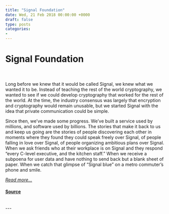 ```yaml
---
title: "Signal Foundation"
date: Wed, 21 Feb 2018 00:00:00 +0000
draft: false
type: posts
categories: 
- 
---
```

# Signal Foundation

<br/>

<br/>
Long before we knew that it would be called Signal, we knew what we wanted it to be. Instead of teaching the rest of the world cryptography, we wanted to see if we could develop cryptography that worked for the rest of the world. At the time, the industry consensus was largely that encryption and cryptography would remain unusable, but we started Signal with the idea that private communication could be simple.

Since then, we’ve made some progress. We’ve built a service used by millions, and software used by billions. The stories that make it back to us and keep us going are the stories of people discovering each other in moments where they found they could speak freely over Signal, of people falling in love over Signal, of people organizing ambitious plans over Signal. When we ask friends who at their workplace is on Signal and they respond “every C-level executive, and the kitchen staff.” When we receive a subpoena for user data and have nothing to send back but a blank sheet of paper. When we catch that glimpse of “Signal blue” on a metro commuter’s phone and smile.

[_Read more..._](https://signal.org/blog/signal-foundation/)

#### [Source](https://signal.org/blog/signal-foundation/)

<br/>
---
